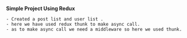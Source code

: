 **Simple Project Using Redux**

    - Created a post list and user list .
    - here we have used redux thunk to make async call.
    - as to make async call we need a middleware so here we used thunk.
